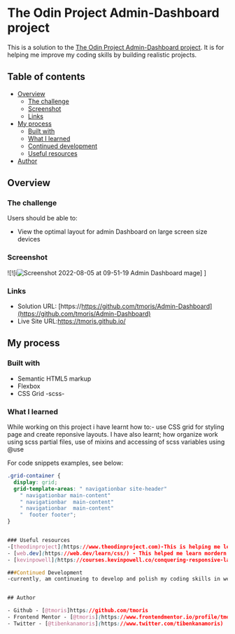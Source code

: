 # The Odin Project Admin-Dashboard project

This is a solution to the [The Odin Project Admin-Dashboard project](https://www.theodinproject.com/lessons/node-path-intermediate-html-and-css-admin-dashboard). It is for helping me improve my coding skills by building realistic projects. 

## Table of contents

- [Overview](#overview)
  - [The challenge](#the-challenge)
  - [Screenshot](#screenshot)
  - [Links](#links)
- [My process](#my-process)
  - [Built with](#built-with)
  - [What I learned](#what-i-learned)
  - [Continued development](#continued-development)
  - [Useful resources](#useful-resources)
- [Author](#author)



## Overview

### The challenge

Users should be able to:

- View the optimal layout for admin Dashboard on large screen size devices

### Screenshot

![![i![Screenshot 2022-08-05 at 09-51-19 Admin Dashboard](https://user-images.githubusercontent.com/57036823/183011606-ce70deaf-a9cb-4793-8f0a-e52fde9d7b3d.png)
mage]
]

### Links

- Solution URL: [https://https://github.com/tmoris/Admin-Dashboard](https://github.com/tmoris/Admin-Dashboard)
- Live Site URL:https://tmoris.github.io/

## My process

### Built with

- Semantic HTML5 markup
- Flexbox
- CSS Grid
-scss- 



### What I learned

While working on this project i have learnt
how to:- use CSS grid for styling page  and create reponsive layouts.
I have also learnt;  how organize work using scss partial files,  use of mixins and accessing of scss variables using @use


For code snippets examples, see below:

```css -grid
.grid-container {
  display: grid;
  grid-template-areas: " navigationbar site-header"
    " navigationbar main-content"
    " navigationbar  main-content"
    " navigationbar  main-content"
    "  footer footer";
}


### Useful resources
-[theodinproject](https://www.theodinproject.com)-This is helping me learn programming and codding.
- [web.dev](https://web.dev/learn/css/) - This helped me learn mordern CSS techniques. I really liked the content and will use it going forward.
- [kevinpowell](https://courses.kevinpowell.co/conquering-responsive-layouts) - This is an amazing course which helped me finally understand responsive web design. I'd recommend it to anyone still learning this concept.

###Continued Development
-currently, am continueing to develop and polish my coding skills in website development


## Author

- Github - [@tmoris]https://github.com/tmoris
- Frontend Mentor - [@tmoris](https://www.frontendmentor.io/profile/tmoris)
- Twitter - [@tibenkanamoris](https://www.twitter.com/tibenkanamoris)


